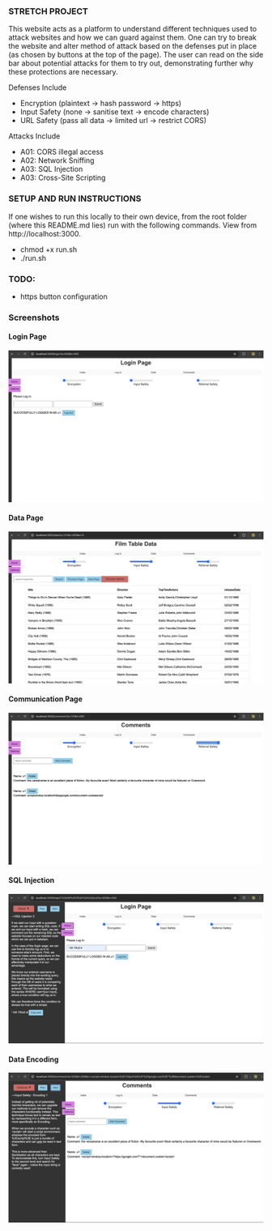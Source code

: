 ### STRETCH PROJECT
This website acts as a platform to understand different techniques used to attack websites and how we can guard against them. One can try to break the website and alter method of attack based on the defenses put in place (as chosen by buttons at the top of the page). The user can read on the side bar about potential attacks for them to try out, demonstrating further why these protections are necessary. 

Defenses Include
- Encryption (plaintext -> hash password -> https)
- Input Safety (none -> sanitise text -> encode characters)
- URL Safety (pass all data -> limited url -> restrict CORS)

Attacks Include
- A01: CORS illegal access
- A02: Network Sniffing
- A03: SQL Injection
- A03: Cross-Site Scripting

### SETUP AND RUN INSTRUCTIONS
If one wishes to run this locally to their own device, from the root folder (where this README.md lies) run with the following commands. View from http://localhost:3000.
- chmod +x run.sh
- ./run.sh

### TODO:
- https button configuration

### Screenshots
#### Login Page
![Login Page](https://github.com/zcabeto/StretchProj/blob/main/pictures/login-page.png)
#### Data Page
![Data Page](https://github.com/zcabeto/StretchProj/blob/main/pictures/data-page.png)
#### Communication Page
![Communication Page](https://github.com/zcabeto/StretchProj/blob/main/pictures/com-page.png)
#### SQL Injection
![SQL Injection](https://github.com/zcabeto/StretchProj/blob/main/pictures/SQLI.png)
#### Data Encoding
![Data Encoding](https://github.com/zcabeto/StretchProj/blob/main/pictures/encoding.png)
